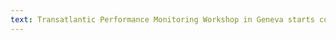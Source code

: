 ```yaml
---
text: Transatlantic Performance Monitoring Workshop in Geneva starts collaboration at the meeting of Internet2, DANTE, CANARIE to work on joint architecture, development and tools deployement.
---
```

